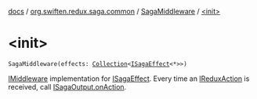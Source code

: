[docs](../../index.md) / [org.swiften.redux.saga.common](../index.md) / [SagaMiddleware](index.md) / [&lt;init&gt;](./-init-.md)

# &lt;init&gt;

`SagaMiddleware(effects: `[`Collection`](https://kotlinlang.org/api/latest/jvm/stdlib/kotlin.collections/-collection/index.html)`<`[`ISagaEffect`](../-i-saga-effect.md)`<*>>)`

[IMiddleware](../../org.swiften.redux.core/-i-middleware.md) implementation for [ISagaEffect](../-i-saga-effect.md). Every time an [IReduxAction](../../org.swiften.redux.core/-i-redux-action.md) is received, call
[ISagaOutput.onAction](../-i-saga-output/on-action.md).


